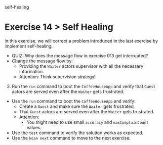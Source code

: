 self-healing

# Exercise 14 > Self Healing

In this exercise, we will correct a problem introduced in the last exercise by implement self-healing.

- QUIZ: Why does the message flow in exercise 013 get interrupted?
- Change the message flow by:
    - Providing the `Waiter` actors supervisor with all the necessary information.
    - Attention: Think supervision strategy!
3. Run the `run` command to boot the `CoffeeHouseApp` and verify that `Guest` actors are served even after the `Waiter` gets frustrated.
- Use the `run` command to boot the `CoffeeHouseApp` and verify:
    - Create a `Guest` and make sure the `Waiter` gets frustrated.
    - That `Guest` actors are served even after the `Waiter` gets frustrated.
    - Attention:
        - You might need to use small `accuracy` and `maxComplainCount` values.
- Use the `test` command to verify the solution works as expected.
- Use the `koan next` command to move to the next exercise.

